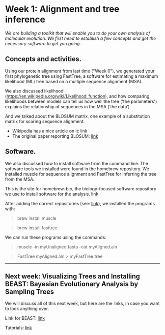 # Week 1: Alignment and tree inference

_We are building a toolkit that will enable you to do your own analysis of molecular evolution. We first need to establish a few concepts and get the necessary software to get you going._

## Concepts and activities.

Using our protein alignment from last time ("Week 0"), we generated your first phylogenetic tree using FastTree, a software for estimating a maximum likelihood (ML) tree based on a multiple sequence alignment (MSA). 

We also discussed likelihood (https://en.wikipedia.org/wiki/Likelihood_function), and how comparing likelihoods between models can tell us how well the tree ('the parameters') explains the relationship of sequences in the MSA ('the data’).

And we talked about the BLOSUM matrix, one example of a substitution matrix for scoring sequence alignment. 
 * Wikipedia has a nice article on it: [link](https://en.wikipedia.org/wiki/BLOSUM)
 * The original paper reporting BLOSUM: [link](https://www.ncbi.nlm.nih.gov/pmc/articles/PMC50453/)
 
## Software.

We also discussed how to install software from the command line. The software tools we installed were found in the homebrew repository. We installed muscle for sequence alignment and FastTree for inferring the tree from the MSA. 

This is the site for homebrew-bio, the biology-focused software repository we use to install software for the analysis.
[link](https://github.com/brewsci/homebrew-bio)

After adding the correct repositories (see: [link](https://github.com/brewsci/homebrew-bio)), we installed the programs with:
>  brew install muscle

>  brew install fasttree

We can run these programs using the commands:
>  muscle -in myUnaligned.fasta -out myAligned.aln

>  FastTree myAligned.aln > myFastTree.tree

---

## Next week: Visualizing Trees and Installing BEAST: Bayesian Evolutionary Analysis by Sampling Trees

We will discuss all of this next week, but here are the links, in case you want to look anything over. 

Link for BEAST: [link](http://beast.community/install_on_mac)

Tutorials: [link](http://beast.community/first_tutorial)
